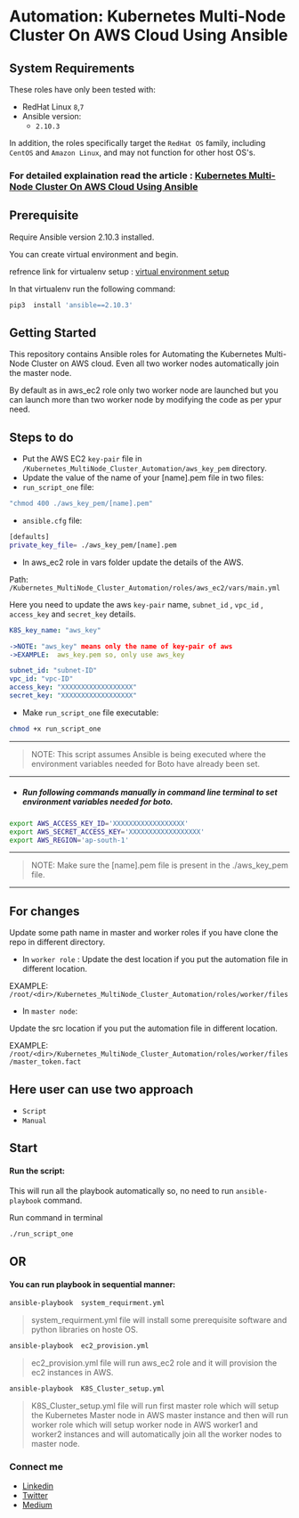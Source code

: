 # Automation: Kubernetes Multi-Node Cluster On  AWS Cloud Using Ansible


## System Requirements
These roles have only been tested with:
* RedHat Linux `8`,`7`
* Ansible version:
  * `2.10.3`

In addition, the roles specifically target the `RedHat OS` family, including `CentOS` and `Amazon Linux`, and may not function for other host OS's.


### For detailed explaination read the article : [Kubernetes Multi-Node Cluster On  AWS Cloud Using Ansible](https://rahulchoudhary5768.medium.com/kubernetes-multi-node-cluster-on-top-of-aws-using-ansible-c67bae8d2a6a "Detailed Explination")


## Prerequisite
Require Ansible version 2.10.3 installed.

You can create virtual environment and begin.

refrence link for virtualenv setup :
[virtual environment setup](https://rahulchoudhary5768.medium.com/install-virtualenv-and-virtualenvwrapper-for-python3-6676267c07ee "Installing virtualenv and virtualenvwrapper for Python")

In that virtualenv run the following command:
```bash
pip3  install 'ansible==2.10.3' 
```


## Getting Started

This repository contains Ansible roles for Automating the Kubernetes Multi-Node Cluster on AWS cloud. Even all two worker nodes automatically join the master node.
<!-- Each role contains a README describing its usage.-->
By default as in aws_ec2 role only two worker node are launched but you can launch more than two worker node by modifying the code as per ypur need.

## Steps to do
* Put the AWS EC2  `key-pair` file in     `/Kubernetes_MultiNode_Cluster_Automation/aws_key_pem` directory.
*   Update the value of the name of your [name].pem file in two files:
  *  `run_script_one` file:
  ```bash
  "chmod 400 ./aws_key_pem/[name].pem"
  ```

  *   `ansible.cfg` file:
  ```bash
  [defaults]
  private_key_file= ./aws_key_pem/[name].pem
  ```
* In aws_ec2 role in vars folder update the details of the AWS.

 Path: `/Kubernetes_MultiNode_Cluster_Automation/roles/aws_ec2/vars/main.yml`

 Here you need to update the aws `key-pair` name, `subnet_id` , `vpc_id` , `access_key` and `secret_key` details.

 ```yaml
 K8S_key_name: "aws_key"

 ->NOTE: "aws_key" means only the name of key-pair of aws
 ->EXAMPLE:  aws_key.pem so, only use aws_key

 subnet_id: "subnet-ID"
 vpc_id: "vpc-ID"
 access_key: "XXXXXXXXXXXXXXXXXX"
 secret_key: "XXXXXXXXXXXXXXXXXX"
  ```

* Make `run_script_one` file executable:
```bash
chmod +x run_script_one
```
---
> NOTE: This script assumes Ansible is being executed where the environment variables needed for Boto have already been set.
---
* ##### Run following commands manually in command line terminal to set environment variables needed for boto.
```bash
export AWS_ACCESS_KEY_ID='XXXXXXXXXXXXXXXXXX'
export AWS_SECRET_ACCESS_KEY='XXXXXXXXXXXXXXXXXX'
export AWS_REGION='ap-south-1'
```
---
>NOTE: Make sure the [name].pem file is present in the ./aws_key_pem file.
---


## For changes
Update some path name in master and worker roles if you have clone the repo in different directory.

* In `worker role` :
Update the dest location if you put the automation file in different location.

EXAMPLE: `/root/<dir>/Kubernetes_MultiNode_Cluster_Automation/roles/worker/files`

* In `master node`:

Update the src location if you put the automation file in different location.

EXAMPLE:  `/root/<dir>/Kubernetes_MultiNode_Cluster_Automation/roles/worker/files/master_token.fact`

## Here user can use two approach 
* `Script` 
* `Manual` 

## Start

#### Run the script:
This will run all the playbook automatically so, no need to run `ansible-playbook` command.

Run command in terminal
```bash
./run_script_one
```

## OR
#### You can run playbook in sequential manner:

```bash
ansible-playbook  system_requirment.yml
```
> system_requirment.yml file will install some prerequisite software and python libraries on hoste OS.

```bash
ansible-playbook  ec2_provision.yml
```
>ec2_provision.yml file will run aws_ec2 role and it will provision the ec2 instances in AWS.

```bash
ansible-playbook  K8S_Cluster_setup.yml
```

>K8S_Cluster_setup.yml file will run first master role which will setup the Kubernetes Master node in AWS master instance and  then will run worker role which will setup worker node in AWS worker1 and worker2 instances and will automatically join all the worker nodes to master node.

### Connect me
* [Linkedin](https://linkedin.com/in/rahulkumar-choudhary-b662761a2 "Rahulkumar Choudhary")
* [Twitter](https://twitter.com/Rahulkumar29420 "Rahulkumar29420")
* [Medium](https://rahulchoudhary5768.medium.com/ "Rahulkumar Choudhary")

